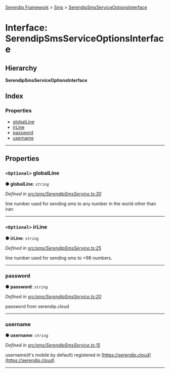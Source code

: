 [Serendip Framework](../README.md) > [Sms](../modules/sms.md) > [SerendipSmsServiceOptionsInterface](../interfaces/sms.serendipsmsserviceoptionsinterface.md)

# Interface: SerendipSmsServiceOptionsInterface

## Hierarchy

**SerendipSmsServiceOptionsInterface**

## Index

### Properties

* [globalLine](sms.serendipsmsserviceoptionsinterface.md#globalline)
* [irLine](sms.serendipsmsserviceoptionsinterface.md#irline)
* [password](sms.serendipsmsserviceoptionsinterface.md#password)
* [username](sms.serendipsmsserviceoptionsinterface.md#username)

---

## Properties

<a id="globalline"></a>

### `<Optional>` globalLine

**● globalLine**: *`string`*

*Defined in [src/sms/SerendipSmsService.ts:30](https://github.com/m-esm/serendip/blob/17b0858/src/sms/SerendipSmsService.ts#L30)*

line number used for sending sms to any number in the world other than iran

___
<a id="irline"></a>

### `<Optional>` irLine

**● irLine**: *`string`*

*Defined in [src/sms/SerendipSmsService.ts:25](https://github.com/m-esm/serendip/blob/17b0858/src/sms/SerendipSmsService.ts#L25)*

line number used for sending sms to +98 numbers.

___
<a id="password"></a>

###  password

**● password**: *`string`*

*Defined in [src/sms/SerendipSmsService.ts:20](https://github.com/m-esm/serendip/blob/17b0858/src/sms/SerendipSmsService.ts#L20)*

password from serendip.cloud

___
<a id="username"></a>

###  username

**● username**: *`string`*

*Defined in [src/sms/SerendipSmsService.ts:15](https://github.com/m-esm/serendip/blob/17b0858/src/sms/SerendipSmsService.ts#L15)*

username(it's mobile by default) registered in [https://serendip.cloud](https://serendip.cloud)

___

